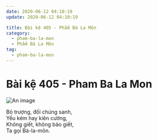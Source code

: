 ```yaml
---
date: 2020-06-12 04:10:19
update: 2020-06-12 04:10:19

title: Bài kệ 405 - Phẩm Bà La Môn
category:
  - pham-ba-la-mon
  - Phẩm Bà La Môn
tag:
  - pham-ba-la-mon
---
```


# Bài kệ 405 - Pham Ba La Mon

![An image](/img/pham-ba-la-mon/pham-ba-la-mon-405.jpg)

Bỏ trượng, đối chúng sanh,<br>Yếu kém hay kiên cường,<br>Không giết, không bảo giết,<br>Ta gọi Bà-la-môn.<br>

